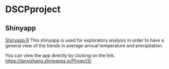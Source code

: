 # DSCPproject



## Shinyapp
[Shinyapp.R](Shinyapp.R) This shinyapp is used for exploratory analysis in order to have a general view of the trends in average annual temperature and precipitation.

You can view the app directly by clicking on the link. https://lanxizhang.shinyapps.io/Project3/ 
